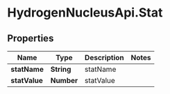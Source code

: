 # HydrogenNucleusApi.Stat

## Properties
Name | Type | Description | Notes
------------ | ------------- | ------------- | -------------
**statName** | **String** | statName | 
**statValue** | **Number** | statValue | 


